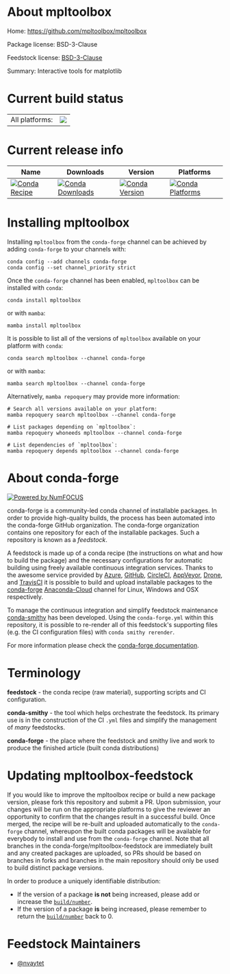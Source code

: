About mpltoolbox
================

Home: https://github.com/mpltoolbox/mpltoolbox

Package license: BSD-3-Clause

Feedstock license: [BSD-3-Clause](https://github.com/conda-forge/mpltoolbox-feedstock/blob/main/LICENSE.txt)

Summary: Interactive tools for matplotlib

Current build status
====================


<table><tr><td>All platforms:</td>
    <td>
      <a href="https://dev.azure.com/conda-forge/feedstock-builds/_build/latest?definitionId=17479&branchName=main">
        <img src="https://dev.azure.com/conda-forge/feedstock-builds/_apis/build/status/mpltoolbox-feedstock?branchName=main">
      </a>
    </td>
  </tr>
</table>

Current release info
====================

| Name | Downloads | Version | Platforms |
| --- | --- | --- | --- |
| [![Conda Recipe](https://img.shields.io/badge/recipe-mpltoolbox-green.svg)](https://anaconda.org/conda-forge/mpltoolbox) | [![Conda Downloads](https://img.shields.io/conda/dn/conda-forge/mpltoolbox.svg)](https://anaconda.org/conda-forge/mpltoolbox) | [![Conda Version](https://img.shields.io/conda/vn/conda-forge/mpltoolbox.svg)](https://anaconda.org/conda-forge/mpltoolbox) | [![Conda Platforms](https://img.shields.io/conda/pn/conda-forge/mpltoolbox.svg)](https://anaconda.org/conda-forge/mpltoolbox) |

Installing mpltoolbox
=====================

Installing `mpltoolbox` from the `conda-forge` channel can be achieved by adding `conda-forge` to your channels with:

```
conda config --add channels conda-forge
conda config --set channel_priority strict
```

Once the `conda-forge` channel has been enabled, `mpltoolbox` can be installed with `conda`:

```
conda install mpltoolbox
```

or with `mamba`:

```
mamba install mpltoolbox
```

It is possible to list all of the versions of `mpltoolbox` available on your platform with `conda`:

```
conda search mpltoolbox --channel conda-forge
```

or with `mamba`:

```
mamba search mpltoolbox --channel conda-forge
```

Alternatively, `mamba repoquery` may provide more information:

```
# Search all versions available on your platform:
mamba repoquery search mpltoolbox --channel conda-forge

# List packages depending on `mpltoolbox`:
mamba repoquery whoneeds mpltoolbox --channel conda-forge

# List dependencies of `mpltoolbox`:
mamba repoquery depends mpltoolbox --channel conda-forge
```


About conda-forge
=================

[![Powered by
NumFOCUS](https://img.shields.io/badge/powered%20by-NumFOCUS-orange.svg?style=flat&colorA=E1523D&colorB=007D8A)](https://numfocus.org)

conda-forge is a community-led conda channel of installable packages.
In order to provide high-quality builds, the process has been automated into the
conda-forge GitHub organization. The conda-forge organization contains one repository
for each of the installable packages. Such a repository is known as a *feedstock*.

A feedstock is made up of a conda recipe (the instructions on what and how to build
the package) and the necessary configurations for automatic building using freely
available continuous integration services. Thanks to the awesome service provided by
[Azure](https://azure.microsoft.com/en-us/services/devops/), [GitHub](https://github.com/),
[CircleCI](https://circleci.com/), [AppVeyor](https://www.appveyor.com/),
[Drone](https://cloud.drone.io/welcome), and [TravisCI](https://travis-ci.com/)
it is possible to build and upload installable packages to the
[conda-forge](https://anaconda.org/conda-forge) [Anaconda-Cloud](https://anaconda.org/)
channel for Linux, Windows and OSX respectively.

To manage the continuous integration and simplify feedstock maintenance
[conda-smithy](https://github.com/conda-forge/conda-smithy) has been developed.
Using the ``conda-forge.yml`` within this repository, it is possible to re-render all of
this feedstock's supporting files (e.g. the CI configuration files) with ``conda smithy rerender``.

For more information please check the [conda-forge documentation](https://conda-forge.org/docs/).

Terminology
===========

**feedstock** - the conda recipe (raw material), supporting scripts and CI configuration.

**conda-smithy** - the tool which helps orchestrate the feedstock.
                   Its primary use is in the construction of the CI ``.yml`` files
                   and simplify the management of *many* feedstocks.

**conda-forge** - the place where the feedstock and smithy live and work to
                  produce the finished article (built conda distributions)


Updating mpltoolbox-feedstock
=============================

If you would like to improve the mpltoolbox recipe or build a new
package version, please fork this repository and submit a PR. Upon submission,
your changes will be run on the appropriate platforms to give the reviewer an
opportunity to confirm that the changes result in a successful build. Once
merged, the recipe will be re-built and uploaded automatically to the
`conda-forge` channel, whereupon the built conda packages will be available for
everybody to install and use from the `conda-forge` channel.
Note that all branches in the conda-forge/mpltoolbox-feedstock are
immediately built and any created packages are uploaded, so PRs should be based
on branches in forks and branches in the main repository should only be used to
build distinct package versions.

In order to produce a uniquely identifiable distribution:
 * If the version of a package **is not** being increased, please add or increase
   the [``build/number``](https://docs.conda.io/projects/conda-build/en/latest/resources/define-metadata.html#build-number-and-string).
 * If the version of a package **is** being increased, please remember to return
   the [``build/number``](https://docs.conda.io/projects/conda-build/en/latest/resources/define-metadata.html#build-number-and-string)
   back to 0.

Feedstock Maintainers
=====================

* [@nvaytet](https://github.com/nvaytet/)


<!-- dummy commit to enable rerendering -->


